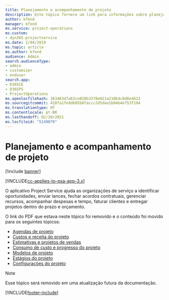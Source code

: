```yaml
---
title: Planejamento e acompanhamento de projeto
description: Este tópico fornece um link para informações sobre planejamento e acompanhamento no Project Service Automation.
author: kfend
manager: kfend
ms.service: project-operations
ms.custom:
- dyn365-projectservice
ms.date: 2/04/2019
ms.topic: article
ms.author: kfend
audience: Admin
search.audienceType:
- admin
- customizer
- enduser
search.app:
- D365CE
- D365PS
- ProjectOperations
ms.openlocfilehash: 363483d7a63ce028b3378e021a210b4c8d8e4623
ms.sourcegitcommit: 418fa1fe9d605b8faccc2d5dee1b04b4e753f194
ms.translationtype: HT
ms.contentlocale: pt-BR
ms.lasthandoff: 02/10/2021
ms.locfileid: "5149079"
---
```

# <a name="project-planning-and-tracking"></a>Planejamento e acompanhamento de projeto

[!include [banner](../../includes/psa-now-project-operations.md)]

[!INCLUDE[cc-applies-to-psa-app-3.x](../../includes/cc-applies-to-psa-app-3x.md)]

O aplicativo Project Service ajuda as organizações de serviço a identificar oportunidades, enviar lances, fechar acordos contratuais, gerenciar recursos, acompanhar despesas e tempo, faturar clientes e entregar projetos dentro do prazo e orçamento. 

O link do PDF que estava neste tópico foi removido e o conteúdo foi movido para os seguintes tópicos:

- [Agendas de projeto](../project-creating.md)
- [Custos e receita do projeto](../project-estimating.md)
- [Estimativas e projetos de vendas](../project-leveraging.md)
- [Consumo de custo e progresso do projeto](../project-tracking.md)
- [Modelos de projeto](../project-templates.md)
- [Estágios do projeto](../project-stages.md)
- [Configurações do projeto](../project-settings.md)

> [!NOTE]
> Esse tópico será removido em uma atualização futura da documentação. 


[!INCLUDE[footer-include](../../includes/footer-banner.md)]
